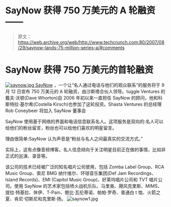 # SayNow 获得 750 万美元的 A 轮融资——

> 原文：<https://web.archive.org/web/http://www.techcrunch.com:80/2007/08/29/saynow-lands-75-million-series-a/#comments>

# SayNow 获得 750 万美元的首轮融资

[![saynow.jpg](img/3600581583998247064489118f7561a8.png) ](https://web.archive.org/web/20210614232601/http://www.crunchbase.com/company/saynow) [SayNow](https://web.archive.org/web/20210614232601/http://www.crunchbase.com/company/saynow) ，一个让“名人通过电话与他们的观众联系”的服务将于 9 月 12 日宣布 750 万美元的 A 轮融资，由沙斯塔合伙人领导。tuggle Ventures 的戴夫·沃顿(Dave Whorton)自 2006 年初以来一直担任 SayNow 的顾问，他和科斯特拉·基尔希(Costella Kirsch)也参加了这轮投资。Shasta Ventures 的总经理 Rob Coneybeer 将加入 SayNow 董事会

SayNow 使用基于网络的界面和电话信息联系名人。这项服务是双向的:名人可以给他们的粉丝留言，粉丝也可以给他们喜欢的明星留言。

理由很简单:SayNow 认为声音是“粉丝与名人之间最真实的交流方式。”

实际上，这有点像音频博客。名人信息倾向于关注明星目前正在做的事情，比如非正式的巡演、录音等。

该公司的技术已经被广泛的知名唱片公司使用，包括 Zomba Label Group、RCA Music Group、索尼 BMG 纳什维尔、环球音乐集团(Def Jam Recordings、Island Records)、EMI (Capitol Music Group)、好莱坞唱片公司和 TVT 唱片公司。使用 SayNow 的艺术家包括喷火战机乐队、马里奥、飓风克里斯、MIMS、提拉·特基拉、休伊、T-Pain、鲍比·瓦伦蒂诺、帕帕·罗奇、普通白 t 恤、火箭之夏、肯尼·切斯尼和克里斯·扬。
![saynow1.jpg](img/8bcc34cdb44a5043a1606619020466ff.png)
